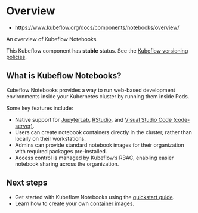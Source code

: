 # Overview

* https://www.kubeflow.org/docs/components/notebooks/overview/

An overview of Kubeflow Notebooks

This Kubeflow component has **stable** status. See the [Kubeflow versioning policies](https://www.kubeflow.org/docs/started/support/#application-status).

## What is Kubeflow Notebooks?

Kubeflow Notebooks provides a way to run web-based development environments inside your Kubernetes cluster by running them inside Pods.

Some key features include:

- Native support for [JupyterLab](https://github.com/jupyterlab/jupyterlab), [RStudio](https://github.com/jupyterlab/jupyterlab), and [Visual Studio Code (code-server)](https://github.com/cdr/code-server).
- Users can create notebook containers directly in the cluster, rather than locally on their workstations.
- Admins can provide standard notebook images for their organization with required packages pre-installed.
- Access control is managed by Kubeflow’s RBAC, enabling easier notebook sharing across the organization.

## Next steps

- Get started with Kubeflow Notebooks using the [quickstart guide](https://www.kubeflow.org/docs/components/notebooks/quickstart-guide/).
- Learn how to create your own [container images](https://www.kubeflow.org/docs/components/notebooks/container-images/).
